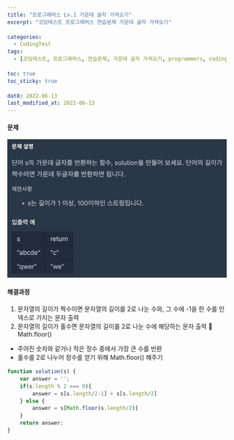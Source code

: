 ```yaml
---
title: "프로그래머스 Lv.1 가운데 글자 가져오기"
excerpt: "코딩테스트 프로그래머스 연습문제 가운데 글자 가져오기"

categories:
  - CodingTest
tags:
  - [코딩테스트, 프로그래머스, 연습문제, 가운데 글자 가져오기, programmers, codingtest, 코딩테스트 연습]

toc: true
toc_sticky: true
 
dat8: 2022-06-13
last_modified_at: 2022-06-13
---
```


#### 문제
![32](/assets/images/32.png)

#### 해결과정
1. 문자열의 길이가 짝수이면 문자열의 길이를 2로 나눈 수와, 그 수에 -1을 한 수를 인덱스로 가지는 문자 출력
2. 문자열의 길이가 홀수면 문자열의 길이를 2로 나눈 수에 해당하는 문자 출력
:pushpin: Math.floor() 
* 주어진 숫자와 같거나 작은 정수 중에서 가장 큰 수를 반환
* 홀수를 2로 나누어 정수를 얻기 위해 Math.floor() 해주기

```javascript
function solution(s) {
    var answer = '';
    if(s.length % 2 === 0){
        answer = s[s.length/2-1] + s[s.length/2]
    } else {
        answer = s[Math.floor(s.length/2)]
    }
    return answer;
}
```
